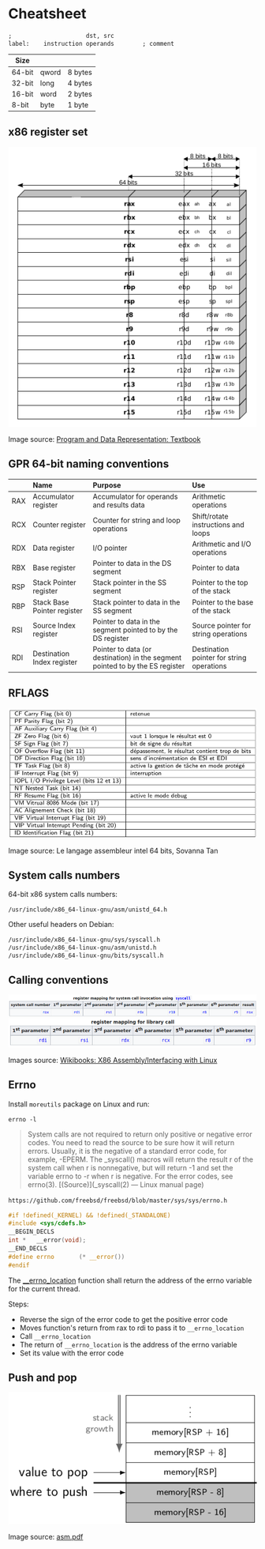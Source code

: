 # Cheatsheet

```
;                     dst, src
label:    instruction operands        ; comment
```

| Size   |       |         |
| ------ | ----- | ------- |
| 64-bit | qword | 8 bytes |
| 32-bit | long  | 4 bytes |
| 16-bit | word  | 2 bytes |
| 8-bit  | byte  | 1 byte  |

## x86 register set

<p align="center">
  <img src="assets/x86-register-set.png" alt="x86 register set" />
</p>

Image source: [Program and Data Representation: Textbook](https://uva-cs.github.io/pdr/book/)

## GPR 64-bit naming conventions

|     | Name                        | Purpose                                                                       | Use                                       |
| --- | :-------------------------- | :---------------------------------------------------------------------------- | :---------------------------------------- |
| RAX | Accumulator register        | Accumulator for operands and results data                                     | Arithmetic operations                     |
| RCX | Counter register            | Counter for string and loop operations                                        | Shift/rotate instructions and loops       |
| RDX | Data register               | I/O pointer                                                                   | Arithmetic and I/O operations             |
| RBX | Base register               | Pointer to data in the DS segment                                             | Pointer to data                           |
| RSP | Stack Pointer register      | Stack pointer in the SS segment                                               | Pointer to the top of the stack           |
| RBP | Stack Base Pointer register | Stack pointer to data in the SS segment                                       | Pointer to the base of the stack          |
| RSI | Source Index register       | Pointer to data in the segment pointed to by the DS register                  | Source pointer for string operations      |
| RDI | Destination Index register  | Pointer to data (or destination) in the segment pointed to by the ES register | Destination pointer for string operations |

## RFLAGS

<p align="center">
  <img src="assets/rflags-register.png" alt="RFLAGS register" />
</p>

Image source: Le langage assembleur intel 64 bits, Sovanna Tan

## System calls numbers

64-bit x86 system calls numbers:

```
/usr/include/x86_64-linux-gnu/asm/unistd_64.h
```

Other useful headers on Debian:

```
/usr/include/x86_64-linux-gnu/sys/syscall.h
/usr/include/x86_64-linux-gnu/asm/unistd.h
/usr/include/x86_64-linux-gnu/bits/syscall.h
```

## Calling conventions

<p align="center">
  <img src="assets/syscall-invocation.png" alt="register mapping library call" />
  <img src="assets/call-invocation.png" alt="register mapping library call using syscall" />
</p>

Images source: [Wikibooks: X86 Assembly/Interfacing with Linux](https://en.wikibooks.org/wiki/X86_Assembly/Interfacing_with_Linux)

## Errno

Install `moreutils` package on Linux and run:
```
errno -l
```

> System calls are not required to return only positive or negative error codes. You need to read the source to be sure how it will return errors. Usually, it is the negative of a standard error code, for example, -EPERM.  The _syscall() macros will return the result r of the system call when r is nonnegative, but will return -1 and set the variable errno to -r when r is negative.  For the error codes, see errno(3).  [(Source)](_syscall(2) — Linux manual page)

`https://github.com/freebsd/freebsd/blob/master/sys/sys/errno.h`

```c
#if !defined(_KERNEL) && !defined(_STANDALONE)
#include <sys/cdefs.h>
__BEGIN_DECLS
int *	__error(void);
__END_DECLS
#define	errno		(* __error())
#endif
```

The [__errno_location](http://refspecs.linux-foundation.org/LSB_4.0.0/LSB-Core-generic/LSB-Core-generic/baselib---errno-location.html) function shall return the address of the errno variable for the current thread.

Steps:

- Reverse the sign of the error code to get the positive error code
- Moves function's return from rax to rdi to pass it to `__errno_location`
- Call `__errno_location`
- The return of `__errno_location` is the address of the errno variable
- Set its value with the error code

## Push and pop

<p align="center">
  <img src="assets/stack-growth.png" alt="stack growth" />
</p>

Image source: [asm.pdf](https://markfloryan.github.io/pdr/slides/reiss/asm.pdf)
